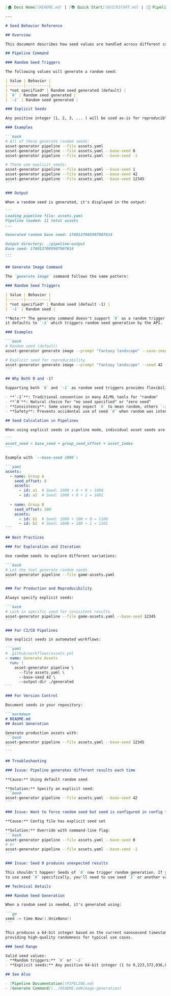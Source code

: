 ````markdown
[🏠 Docs Home](README.md) | [📚 Quick Start](QUICKSTART.md) | [🔗 Pipeline](PIPELINE.md) | [⚙️ Generation](GENERATION_FEATURES.md)

---

# Seed Behavior Reference

## Overview

This document describes how seed values are handled across different commands in `asset-generator`.

## Pipeline Command

### Random Seed Triggers

The following values will generate a random seed:

| Value | Behavior |
|-------|----------|
| *not specified* | Random seed generated (default) |
| `0` | Random seed generated |
| `-1` | Random seed generated |

### Explicit Seeds

Any positive integer (1, 2, 3, ... ) will be used as-is for reproducible generation.

### Examples

```bash
# All of these generate random seeds:
asset-generator pipeline --file assets.yaml
asset-generator pipeline --file assets.yaml --base-seed 0
asset-generator pipeline --file assets.yaml --base-seed -1

# These use explicit seeds:
asset-generator pipeline --file assets.yaml --base-seed 1
asset-generator pipeline --file assets.yaml --base-seed 42
asset-generator pipeline --file assets.yaml --base-seed 12345
```

### Output

When a random seed is generated, it's displayed in the output:

```
Loading pipeline file: assets.yaml
Pipeline loaded: 11 total assets
...

Generated random base seed: 1760137005907907614

Output directory: ./pipeline-output
Base seed: 1760137005907907614
...
```

## Generate Image Command

The `generate image` command follows the same pattern:

### Random Seed Triggers

| Value | Behavior |
|-------|----------|
| *not specified* | Random seed (default -1) |
| `-1` | Random seed |

**Note:** The generate command doesn't support `0` as a random trigger (only `-1`), but when omitted, 
it defaults to `-1` which triggers random seed generation by the API.

### Examples

```bash
# Random seed (default)
asset-generator generate image --prompt "fantasy landscape" --save-images

# Explicit seed for reproducibility
asset-generator generate image --prompt "fantasy landscape" --seed 42 --save-images
```

## Why Both 0 and -1?

Supporting both `0` and `-1` as random seed triggers provides flexibility:

- **`-1`**: Traditional convention in many AI/ML tools for "random"
- **`0`**: Natural choice for "no seed specified" or "zero seed"
- **Consistency**: Some users may expect `0` to mean random, others `-1`
- **Safety**: Prevents accidental use of seed `0` when random was intended

## Seed Calculation in Pipelines

When using explicit seeds in pipeline mode, individual asset seeds are calculated as:

```
asset_seed = base_seed + group_seed_offset + asset_index
```

Example with `--base-seed 1000`:

```yaml
assets:
  - name: Group A
    seed_offset: 0
    assets:
      - id: a1  # Seed: 1000 + 0 + 0 = 1000
      - id: a2  # Seed: 1000 + 0 + 1 = 1001
  
  - name: Group B
    seed_offset: 100
    assets:
      - id: b1  # Seed: 1000 + 100 + 0 = 1100
      - id: b2  # Seed: 1000 + 100 + 1 = 1101
```

## Best Practices

### For Exploration and Iteration

Use random seeds to explore different variations:

```bash
# Let the tool generate random seeds
asset-generator pipeline --file game-assets.yaml
```

### For Production and Reproducibility

Always specify explicit seeds:

```bash
# Lock in specific seed for consistent results
asset-generator pipeline --file game-assets.yaml --base-seed 12345
```

### For CI/CD Pipelines

Use explicit seeds in automated workflows:

```yaml
# .github/workflows/assets.yml
- name: Generate Assets
  run: |
    asset-generator pipeline \
      --file assets.yaml \
      --base-seed 42 \
      --output-dir ./generated
```

### For Version Control

Document seeds in your repository:

```markdown
# README.md
## Asset Generation

Generate production assets with:
```bash
asset-generator pipeline --file assets.yaml --base-seed 12345
```
```

## Troubleshooting

### Issue: Pipeline generates different results each time

**Cause:** Using default random seed

**Solution:** Specify an explicit seed:
```bash
asset-generator pipeline --file assets.yaml --base-seed 42
```

### Issue: Want to force random seed but seed is configured in config file

**Cause:** Config file has explicit seed set

**Solution:** Override with command-line flag:
```bash
asset-generator pipeline --file assets.yaml --base-seed 0
# or
asset-generator pipeline --file assets.yaml --base-seed -1
```

### Issue: Seed 0 produces unexpected results

This shouldn't happen! Seeds of `0` now trigger random generation. If you need 
to use seed `0` specifically, you'll need to use seed `1` or another value.

## Technical Details

### Random Seed Generation

When a random seed is needed, it's generated using:

```go
seed := time.Now().UnixNano()
```

This produces a 64-bit integer based on the current nanosecond timestamp, 
providing high-quality randomness for typical use cases.

### Seed Range

Valid seed values:
- **Random triggers:** `0` or `-1`
- **Explicit seeds:** Any positive 64-bit integer (1 to 9,223,372,036,854,775,807)

## See Also

- [Pipeline Documentation](PIPELINE.md)
- [Generate Command](../README.md#image-generation)

